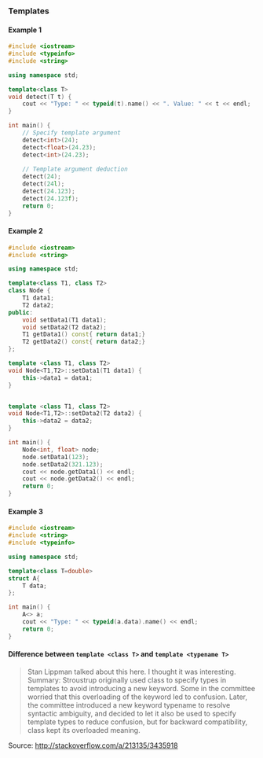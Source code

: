 ### Templates

#### Example 1
```C++
#include <iostream>
#include <typeinfo>
#include <string>

using namespace std;

template<class T>
void detect(T t) {
    cout << "Type: " << typeid(t).name() << ". Value: " << t << endl;
}

int main() {
    // Specify template argument
    detect<int>(24);
    detect<float>(24.23);
    detect<int>(24.23);
    
    // Template argument deduction
    detect(24);
    detect(24l);
    detect(24.123);
    detect(24.123f);
    return 0;
}
```

#### Example 2
```C++
#include <iostream>
#include <string>

using namespace std;

template<class T1, class T2>
class Node {
    T1 data1;
    T2 data2;
public:
    void setData1(T1 data1);
    void setData2(T2 data2);
    T1 getData1() const{ return data1;}
    T2 getData2() const{ return data2;}
};

template <class T1, class T2>
void Node<T1,T2>::setData1(T1 data1) {
    this->data1 = data1;
}


template <class T1, class T2>
void Node<T1,T2>::setData2(T2 data2) {
    this->data2 = data2;
}

int main() {
    Node<int, float> node;
    node.setData1(123);
    node.setData2(321.123);
    cout << node.getData1() << endl;
    cout << node.getData2() << endl;
    return 0;
}
```

#### Example 3
```C++
#include <iostream>
#include <string>
#include <typeinfo>

using namespace std;

template<class T=double>
struct A{
    T data;
};

int main() {
    A<> a;
    cout << "Type: " << typeid(a.data).name() << endl;
    return 0;
}
```

#### Difference between `template <class T>` and `template <typename T>`

> Stan Lippman talked about this here. I thought it was interesting.
> Summary: Stroustrup originally used class to specify types in templates to avoid introducing a new keyword. 
> Some in the committee worried that this overloading of the keyword led to confusion. Later, the committee 
> introduced a new keyword typename to resolve syntactic ambiguity, and decided to let it also be used to specify 
> template types to reduce confusion, but for backward compatibility, class kept its overloaded meaning.

Source: http://stackoverflow.com/a/213135/3435918

